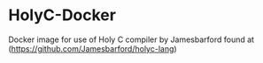 # HolyC-Docker
Docker image for use of Holy C compiler by Jamesbarford found at (https://github.com/Jamesbarford/holyc-lang)
